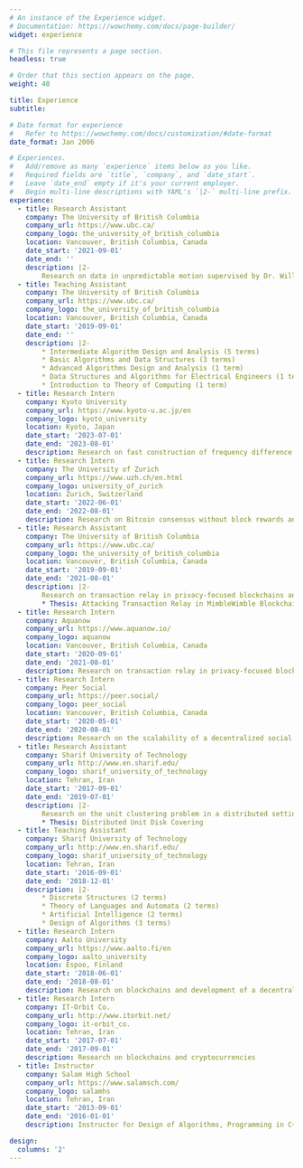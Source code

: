 ```yaml
---
# An instance of the Experience widget.
# Documentation: https://wowchemy.com/docs/page-builder/
widget: experience

# This file represents a page section.
headless: true

# Order that this section appears on the page.
weight: 40

title: Experience
subtitle:

# Date format for experience
#   Refer to https://wowchemy.com/docs/customization/#date-format
date_format: Jan 2006

# Experiences.
#   Add/remove as many `experience` items below as you like.
#   Required fields are `title`, `company`, and `date_start`.
#   Leave `date_end` empty if it's your current employer.
#   Begin multi-line descriptions with YAML's `|2-` multi-line prefix.
experience:
  - title: Research Assistant
    company: The University of British Columbia
    company_url: https://www.ubc.ca/
    company_logo: the_university_of_british_columbia
    location: Vancouver, British Columbia, Canada
    date_start: '2021-09-01'
    date_end: ''
    description: |2-
        Research on data in unpredictable motion supervised by Dr. William Evans
  - title: Teaching Assistant
    company: The University of British Columbia
    company_url: https://www.ubc.ca/
    company_logo: the_university_of_british_columbia
    location: Vancouver, British Columbia, Canada
    date_start: '2019-09-01'
    date_end: ''
    description: |2-
        * Intermediate Algorithm Design and Analysis (5 terms)
        * Basic Algorithms and Data Structures (3 terms)
        * Advanced Algorithms Design and Analysis (1 term)
        * Data Structures and Algorithms for Electrical Engineers (1 term)
        * Introduction to Theory of Computing (1 term)
  - title: Research Intern
    company: Kyoto University
    company_url: https://www.kyoto-u.ac.jp/en
    company_logo: kyoto_university
    location: Kyoto, Japan
    date_start: '2023-07-01'
    date_end: '2023-08-01'
    description: Research on fast construction of frequency difference consensus trees supervised by Dr. Jesper Jansson
  - title: Research Intern
    company: The University of Zurich
    company_url: https://www.uzh.ch/en.html
    company_logo: university_of_zurich
    location: Zurich, Switzerland
    date_start: '2022-06-01'
    date_end: '2022-08-01'
    description: Research on Bitcoin consensus without block rewards and centralization in PoS blockchains supervised by Dr. Claudio J. Tessone
  - title: Research Assistant
    company: The University of British Columbia
    company_url: https://www.ubc.ca/
    company_logo: the_university_of_british_columbia
    location: Vancouver, British Columbia, Canada
    date_start: '2019-09-01'
    date_end: '2021-08-01'
    description: |2-
        Research on transaction relay in privacy-focused blockchains and a novel BFT-based sidechain construction supervised by Dr. Ivan Beschastnikh and Dr. Chen Feng
        * Thesis: Attacking Transaction Relay in MimbleWimble Blockchains
  - title: Research Intern
    company: Aquanow
    company_url: https://www.aquanow.io/
    company_logo: aquanow
    location: Vancouver, British Columbia, Canada
    date_start: '2020-09-01'
    date_end: '2021-08-01'
    description: Research on transaction relay in privacy-focused blockchains
  - title: Research Intern
    company: Peer Social
    company_url: https://peer.social/
    company_logo: peer_social
    location: Vancouver, British Columbia, Canada
    date_start: '2020-05-01'
    date_end: '2020-08-01'
    description: Research on the scalability of a decentralized social network application
  - title: Research Assistant
    company: Sharif University of Technology
    company_url: http://www.en.sharif.edu/
    company_logo: sharif_university_of_technology
    location: Tehran, Iran
    date_start: '2017-09-01'
    date_end: '2019-07-01'
    description: |2-
        Research on the unit clustering problem in a distributed setting supervised by Dr. Hamid Zarrabi-Zadeh
        * Thesis: Distributed Unit Disk Covering
  - title: Teaching Assistant
    company: Sharif University of Technology
    company_url: http://www.en.sharif.edu/
    company_logo: sharif_university_of_technology
    location: Tehran, Iran
    date_start: '2016-09-01'
    date_end: '2018-12-01'
    description: |2-
        * Discrete Structures (2 terms)
        * Theory of Languages and Automata (2 terms)
        * Artificial Intelligence (2 terms)
        * Design of Algorithms (3 terms)
  - title: Research Intern
    company: Aalto University
    company_url: https://www.aalto.fi/en
    company_logo: aalto_university
    location: Espoo, Finland
    date_start: '2018-06-01'
    date_end: '2018-08-01'
    description: Research on blockchains and development of a decentralized marketplace for the Secure Open Federation for Internet Everywhere (SOFIE) project supervised by Dr. Pekka Nikander
  - title: Research Intern
    company: IT-Orbit Co.
    company_url: http://www.itorbit.net/
    company_logo: it-orbit_co.
    location: Tehran, Iran
    date_start: '2017-07-01'
    date_end: '2017-09-01'
    description: Research on blockchains and cryptocurrencies
  - title: Instructor
    company: Salam High School
    company_url: https://www.salamsch.com/
    company_logo: salamhs
    location: Tehran, Iran
    date_start: '2013-09-01'
    date_end: '2016-01-01'
    description: Instructor for Design of Algorithms, Programming in C++, Graph Theory, and Combinatorics

design:
  columns: '2'
---
```

